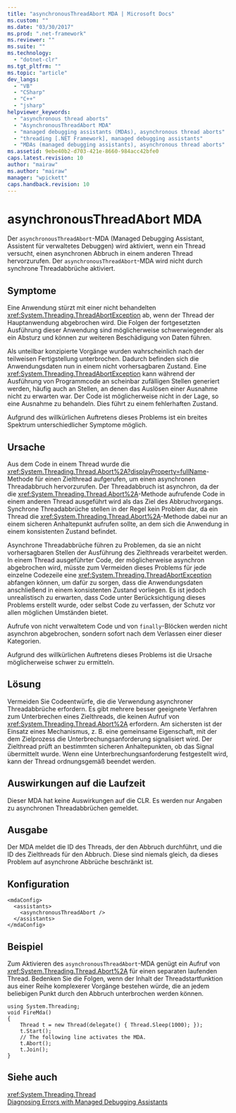 ```yaml
---
title: "asynchronousThreadAbort MDA | Microsoft Docs"
ms.custom: ""
ms.date: "03/30/2017"
ms.prod: ".net-framework"
ms.reviewer: ""
ms.suite: ""
ms.technology: 
  - "dotnet-clr"
ms.tgt_pltfrm: ""
ms.topic: "article"
dev_langs: 
  - "VB"
  - "CSharp"
  - "C++"
  - "jsharp"
helpviewer_keywords: 
  - "asynchronous thread aborts"
  - "AsynchronousThreadAbort MDA"
  - "managed debugging assistants (MDAs), asynchronous thread aborts"
  - "threading [.NET Framework], managed debugging assistants"
  - "MDAs (managed debugging assistants), asynchronous thread aborts"
ms.assetid: 9ebe40b2-d703-421e-8660-984acc42bfe0
caps.latest.revision: 10
author: "mairaw"
ms.author: "mairaw"
manager: "wpickett"
caps.handback.revision: 10
---
```

# asynchronousThreadAbort MDA
Der `asynchronousThreadAbort`\-MDA \(Managed Debugging Assistant, Assistent für verwaltetes Debuggen\) wird aktiviert, wenn ein Thread versucht, einen asynchronen Abbruch in einem anderen Thread hervorzurufen.  Der `asynchronousThreadAbort`\-MDA wird nicht durch synchrone Threadabbrüche aktiviert.  
  
## Symptome  
 Eine Anwendung stürzt mit einer nicht behandelten <xref:System.Threading.ThreadAbortException> ab, wenn der Thread der Hauptanwendung abgebrochen wird.  Die Folgen der fortgesetzten Ausführung dieser Anwendung sind möglicherweise schwerwiegender als ein Absturz und können zur weiteren Beschädigung von Daten führen.  
  
 Als unteilbar konzipierte Vorgänge wurden wahrscheinlich nach der teilweisen Fertigstellung unterbrochen. Dadurch befinden sich die Anwendungsdaten nun in einem nicht vorhersagbaren Zustand.  Eine <xref:System.Threading.ThreadAbortException> kann während der Ausführung von Programmcode an scheinbar zufälligen Stellen generiert werden, häufig auch an Stellen, an denen das Auslösen einer Ausnahme nicht zu erwarten war.  Der Code ist möglicherweise nicht in der Lage, so eine Ausnahme zu behandeln. Dies führt zu einem fehlerhaften Zustand.  
  
 Aufgrund des willkürlichen Auftretens dieses Problems ist ein breites Spektrum unterschiedlicher Symptome möglich.  
  
## Ursache  
 Aus dem Code in einem Thread wurde die <xref:System.Threading.Thread.Abort%2A?displayProperty=fullName>\-Methode für einen Zielthread aufgerufen, um einen asynchronen Threadabbruch hervorzurufen.  Der Threadabbruch ist asynchron, da der die <xref:System.Threading.Thread.Abort%2A>\-Methode aufrufende Code in einem anderen Thread ausgeführt wird als das Ziel des Abbruchvorgangs.  Synchrone Threadabbrüche stellen in der Regel kein Problem dar, da ein Thread die <xref:System.Threading.Thread.Abort%2A>\-Methode dabei nur an einem sicheren Anhaltepunkt aufrufen sollte, an dem sich die Anwendung in einem konsistenten Zustand befindet.  
  
 Asynchrone Threadabbrüche führen zu Problemen, da sie an nicht vorhersagbaren Stellen der Ausführung des Zielthreads verarbeitet werden.  In einem Thread ausgeführter Code, der möglicherweise asynchron abgebrochen wird, müsste zum Vermeiden dieses Problems für jede einzelne Codezeile eine <xref:System.Threading.ThreadAbortException> abfangen können, um dafür zu sorgen, dass die Anwendungsdaten anschließend in einem konsistenten Zustand vorliegen.  Es ist jedoch unrealistisch zu erwarten, dass Code unter Berücksichtigung dieses Problems erstellt wurde, oder selbst Code zu verfassen, der Schutz vor allen möglichen Umständen bietet.  
  
 Aufrufe von nicht verwaltetem Code und von `finally`\-Blöcken werden nicht asynchron abgebrochen, sondern sofort nach dem Verlassen einer dieser Kategorien.  
  
 Aufgrund des willkürlichen Auftretens dieses Problems ist die Ursache möglicherweise schwer zu ermitteln.  
  
## Lösung  
 Vermeiden Sie Codeentwürfe, die die Verwendung asynchroner Threadabbrüche erfordern.  Es gibt mehrere besser geeignete Verfahren zum Unterbrechen eines Zielthreads, die keinen Aufruf von <xref:System.Threading.Thread.Abort%2A> erfordern.  Am sichersten ist der Einsatz eines Mechanismus, z. B. eine gemeinsame Eigenschaft, mit der dem Zielprozess die Unterbrechungsanforderung signalisiert wird.  Der Zielthread prüft an bestimmten sicheren Anhaltepunkten, ob das Signal übermittelt wurde.  Wenn eine Unterbrechungsanforderung festgestellt wird, kann der Thread ordnungsgemäß beendet werden.  
  
## Auswirkungen auf die Laufzeit  
 Dieser MDA hat keine Auswirkungen auf die CLR.  Es werden nur Angaben zu asynchronen Threadabbrüchen gemeldet.  
  
## Ausgabe  
 Der MDA meldet die ID des Threads, der den Abbruch durchführt, und die ID des Zielthreads für den Abbruch.  Diese sind niemals gleich, da dieses Problem auf asynchrone Abbrüche beschränkt ist.  
  
## Konfiguration  
  
```  
<mdaConfig>  
  <assistants>  
    <asynchronousThreadAbort />  
  </assistants>  
</mdaConfig>  
```  
  
## Beispiel  
 Zum Aktivieren des `asynchronousThreadAbort`\-MDA genügt ein Aufruf von <xref:System.Threading.Thread.Abort%2A> für einen separaten laufenden Thread.  Bedenken Sie die Folgen, wenn der Inhalt der Threadstartfunktion aus einer Reihe komplexerer Vorgänge bestehen würde, die an jedem beliebigen Punkt durch den Abbruch unterbrochen werden können.  
  
```  
using System.Threading;  
void FireMda()  
{  
    Thread t = new Thread(delegate() { Thread.Sleep(1000); });  
    t.Start();  
    // The following line activates the MDA.  
    t.Abort();   
    t.Join();  
}  
```  
  
## Siehe auch  
 <xref:System.Threading.Thread>   
 [Diagnosing Errors with Managed Debugging Assistants](../../../docs/framework/debug-trace-profile/diagnosing-errors-with-managed-debugging-assistants.md)